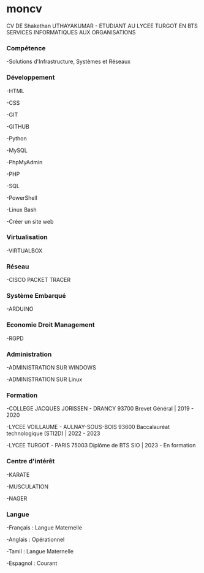 # moncv
CV DE Shakethan UTHAYAKUMAR - ETUDIANT AU LYCEE TURGOT EN BTS SERVICES INFORMATIQUES AUX ORGANISATIONS

### Compétence
-Solutions d'Infrastructure, Systèmes et Réseaux

### Développement
-HTML

-CSS

-GIT

-GITHUB

-Python

-MySQL

-PhpMyAdmin

-PHP

-SQL

-PowerShell

-Linux Bash

-Créer un site web

### Virtualisation
-VIRTUALBOX

### Réseau
-CISCO PACKET TRACER

### Système Embarqué
-ARDUINO

### Economie Droit Management
-RGPD

### Administration
-ADMINISTRATION SUR WINDOWS

-ADMINISTRATION SUR Linux

### Formation 
-COLLEGE JACQUES JORISSEN - DRANCY 93700
Brevet Général | 2019 - 2020

-LYCEE VOILLAUME - AULNAY-SOUS-BOIS 93600
Baccalauréat technologique (STI2D) | 2022 - 2023

-LYCEE TURGOT - PARIS 75003
Diplôme de BTS SIO | 2023 - En formation

### Centre d'intérêt
-KARATE

-MUSCULATION

-NAGER


### Langue
-Français : Langue Maternelle

-Anglais : Opérationnel

-Tamil : Langue Maternelle

-Espagnol : Courant

